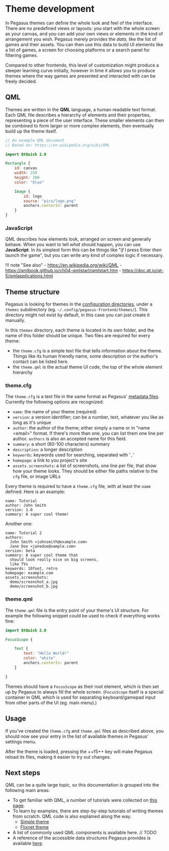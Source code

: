 # Theme development

In Pegasus themes can define the whole look and feel of the interface. There are no predefined views or layouts: you start with the whole screen as your canvas, and you can add your own views or elements in the kind of arrangement you wish. Pegasus merely provides the *data*, like the list of games and their assets. You can then use this data to build UI elements like a list of games, a screen for choosing platforms or a search panel for filtering games.

Compared to other frontends, this level of customization might produce a steeper learning curve initially, however in time it allows you to produce themes where the way games are presented and interacted with can be freely decided.


## QML

Themes are written in the **QML** language, a human readable text format. Each QML file describes a hierarchy of elements and their properties, representing a piece of the user interface. These smaller elements can then be combined to form larger or more complex elements, then eventually build up the theme itself.

```qml
// An example QML document
// Based on: https://en.wikipedia.org/wiki/QML

import QtQuick 2.0

Rectangle {
    id: canvas
    width: 250
    height: 200
    color: "blue"

    Image {
        id: logo
        source: "pics/logo.png"
        anchors.centerIn: parent
    }
}
```

### JavaScript

QML describes how elements look, arranged on screen and generally behave. When you want to tell *what* should happen, you can use **JavaScript**. In its simplest form this can be things like "*if* I press Enter *then* launch the game", but you can write any kind of complex logic if necessary.

!!! note "See also"
    - https://en.wikipedia.org/wiki/QML
    - https://qmlbook.github.io/ch04-qmlstart/qmlstart.htm
    - https://doc.qt.io/qt-5/qmlapplications.html


## Theme structure

Pegasus is looking for themes in the [configuration directories](../user-guide/config-dirs.md), under a `themes` subdirectory (eg. `~/.config/pegasus-frontend/themes/`). This directory might not exist by default, in this case you can just create it manually.

In this `themes` directory, each theme is located in its own folder, and the name of this folder should be unique. Two files are required for every theme:

- the `theme.cfg` is a simple text file that tells information about the theme. Things like its human friendly name, some description or the author's contact can be listed here.
- the `theme.qml` is the actual theme UI code, the top of the whole element hierarchy


### theme.cfg

The `theme.cfg` is a text file in the same format as Pegasus' [metadata files](../dev/meta-syntax.md). Currently the following options are recognized:

- `name`: the name of your theme (required)
- `version`: a version identifier; can be a number, text, whatever you like as long as it's unique
- `author`: the author of the theme; either simply a name or in "name &lt;email&gt;" format. If there's more than one, you can list them one line per author. `authors` is also an accepted name for this field.
- `summary`: a short (80-100 characters) summary
- `description`: a longer description
- `keywords`: keywords used for searching, separated with '`,`'
- `homepage`: a link to you project's site
- `assets.screenshots`: a list of screenshots, one line per file, that show how your theme looks. They should be either file paths relative to the `cfg` file, or image URLs

Every theme is required to have a `theme.cfg` file, with at least the `name` defined. Here is an example:

```make
name: Tutorial
author: John Smith
version: 1.0
summary: A super cool theme!
```

Another one:

```make
name: Tutorial 2
authors:
  John Smith <johnsmith@example.com>
  Jane Doe <janedoe@xample.com>
version: beta
summary: A super cool theme that
  should look really nice on big screens,
  like TVs
keywords: 10foot, retro
homepage: example.com
assets.screenshots:
  demo/screenshot_a.jpg
  demo/screenshot_b.jpg
```


### theme.qml

The `theme.qml` file is the entry point of your theme's UI structure. For example the following snippet could be used to check if everything works fine:

```qml
import QtQuick 2.0

FocusScope {

    Text {
        text: "Hello World!"
        color: "white"
        anchors.centerIn: parent
    }

}
```

Themes should have a `FocusScope` as their root element, which is then set up by Pegasus to always fill the whole screen. (`FocusScope` itself is a special container in QML which is used for separating keyboard/gamepad input from other parts of the UI (eg. main menu).)


## Usage

If you've created the `theme.cfg` and `theme.qml` files as described above, you should now see your entry in the list of available themes in Pegasus' settings menu.

After the theme is loaded, pressing the ++f5++ key will make Pegasus reload its files, making it easier to try out changes.


## Next steps

QML can be a quite large topic, so this documentation is grouped into the following main areas:

- To get familiar with QML, a number of tutorials were collected on [this page](qml-tutorials.md).
- To learn by examples, there are step-by-step tutorials of writing themes from scratch. QML code is also explained along the way.
    - [Simple theme](example-simple-intro.md)
    - [Flixnet theme](example-flixnet-intro.md)
- A list of commonly used QML components is available here. // TODO
- A reference of the accessible data structures Pegasus provides is available [here](api.md).
